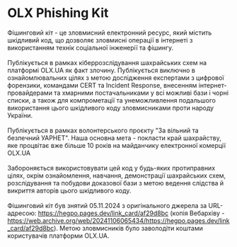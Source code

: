 # OLX Phishing Kit
Фішинговий кіт - це зловмисний електронний ресурс, який містить шкідливий код, що дозволяє зловмисні операції в інтернеті з використанням технік соціальної інженерії та фішингу. <br><br>
Публікується в рамках кіберрозслідування шахрайських схем на платформі OLX.UA як факт злочину. Публікується виключно в ознайомлювальних цілях з метою дослідження експертами з цифрової форензики, командами CERT та Incident Response, внесенням інтернет-провайдерами та хмарними постачальниками у всі можливі бази і чорні списки, а також для компрометації та унеможливлення подальшого використання цього шкідливого коду зловмисниками проти народу України.<br><br>
Публікується в рамках волонтерського проєкту "За вільний та безпечний УАРНЕТ". Наша основна мета - покласти край шахрайству, яке процвітає вже більше 10 років на майданчику електронної комерції OLX.UA<br><br>
Забороняється використовувати цей код у будь-яких протиправних цілях, окрім ознайомлення, навчання, демонстрації шахрайських схем, розслідування та побудови доказової бази з метою ведення слідства й викриття авторів цього шкідливого коду.<br><br>
Фішинговий кіт був знятий 05.11.2024 з оригінального джерела за URL-адресою: https://hegpo.pages.dev/link_card/af29d8bc (копія Вебархіву - https://web.archive.org/web/20241106065434/https://hegpo.pages.dev/link_card/af29d8bc). Метою зловмисників було заволодіти коштами користувачів платформи OLX.UA.<br><br>
